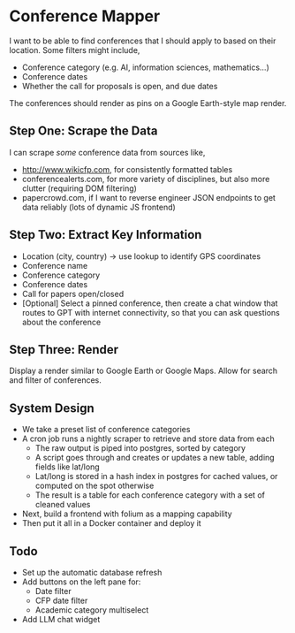 # Conference Mapper 

I want to be able to find conferences that I should apply to based on their location. Some filters might include,
- Conference category (e.g. AI, information sciences, mathematics...)
- Conference dates
- Whether the call for proposals is open, and due dates

The conferences should render as pins on a Google Earth-style map render.

## Step One: Scrape the Data
I can scrape *some* conference data from sources like,
- http://www.wikicfp.com, for consistently formatted tables
- conferencealerts.com, for more variety of disciplines, but also more clutter (requiring DOM filtering)
- papercrowd.com, if I want to reverse engineer JSON endpoints to get data reliably (lots of dynamic JS frontend)

## Step Two: Extract Key Information

- Location (city, country) -> use lookup to identify GPS coordinates
- Conference name
- Conference category
- Conference dates
- Call for papers open/closed
- [Optional] Select a pinned conference, then create a chat window that routes to GPT with internet connectivity, so that you can ask questions about the conference

## Step Three: Render

Display a render similar to Google Earth or Google Maps. Allow for search and filter of conferences.

## System Design
- We take a preset list of conference categories
- A cron job runs a nightly scraper to retrieve and store data from each
  - The raw output is piped into postgres, sorted by category
  - A script goes through and creates or updates a new table, adding fields like lat/long
  - Lat/long is stored in a hash index in postgres for cached values, or computed on the spot otherwise
  - The result is a table for each conference category with a set of cleaned values
- Next, build a frontend with folium as a mapping capability
- Then put it all in a Docker container and deploy it 

## Todo
- Set up the automatic database refresh
- Add buttons on the left pane for:
  - Date filter
  - CFP date filter
  - Academic category multiselect
- Add LLM chat widget
